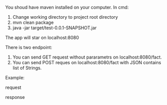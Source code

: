 You shoud have maven installed on your computer.
In cmd:
1) Change working directory to project root directory
2) mvn clean package
3) java -jar target/test-0.0.1-SNAPSHOT.jar

The app will star on localhost:8080

There is two endpoint:
1) You can send GET request without pararametrs on localhost:8080/fact.
2) You can send POST reques on localhost:8080/fact with  JSON contains list of 
Strings.

Example:

request

response